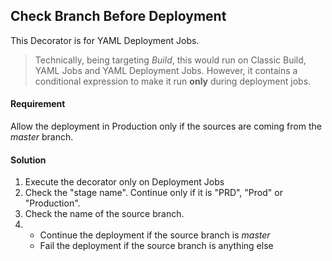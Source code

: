 ## Check Branch Before Deployment

This Decorator is for YAML Deployment Jobs.

> Technically, being targeting _Build_, this would run on Classic Build, YAML Jobs and YAML Deployment Jobs. However, it contains a conditional expression to make it run __only__ during deployment jobs.

#### Requirement

Allow the deployment in Production only if the sources are coming from the _master_ branch.

#### Solution

1. Execute the decorator only on Deployment Jobs
2. Check the "stage name". Continue only if it is "PRD", "Prod" or "Production".
3. Check the name of the source branch.
4. 
   - Continue the deployment if the source branch is _master_
   - Fail the deployment if the source branch is anything else
